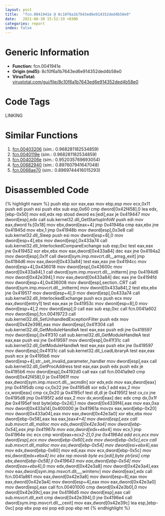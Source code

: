 ```yaml
---
layout: post
title:  "fcn.0041941e @ 8c10f6a1b7643ed6e914352ded4b58e0"
date:   2021-08-30 15:52:19 +0300
categories: report
index: false
---
```


# Generic Information
- **Function:** fcn.0041941e
- **Origin (md5):** 8c10f6a1b7643ed6e914352ded4b58e0
- **VirusTotal:** [virustotal.com/gui/file/8c10f6a1b7643ed6e914352ded4b58e0][virustotal_ref]

# Code Tags
<span class="tag" id="LINKING">LINKING</span>


# Similar Functions

1. [fcn.00403206][similar_1_ref] (sim.: 0.968281182534859)
2. [fcn.0040119e][similar_2_ref] (sim.: 0.968281182534859)
3. [fcn.0040206e][similar_3_ref] (sim.: 0.952035769693054)
4. [fcn.00682940][similar_4_ref] (sim.: 0.897607941647048)
5. [fcn.0068ae70][similar_5_ref] (sim.: 0.8969744416015293)


# Disassembled Code

{% highlight nasm %}
push ebp
xor eax,eax
mov ebp,esp
mov ecx,0x11
push edi
push esi
push ebx
sub esp,0x60
cmp dword[0x42f458],0
lea edx,[ebp-0x50]
mov edi,edx
rep stosd dword es:[edi],eax
je 0x419447
mov dword[esp],edx
call sub.kernel32.dll_GetStartupInfoW
push edi
mov eax,dword fs:[0x18]
mov ebx,dword[eax+4]
jmp 0x41946a
cmp eax,ebx
jne 0x41945d
mov ebx,1
jmp 0x41948b
mov dword[esp],0x3e8
call sub.kernel32.dll_Sleep
push esi
mov dword[esp+8],0
mov dword[esp+4],ebx
mov dword[esp],0x433a74
call sub.kernel32.dll_InterlockedCompareExchange
sub esp,0xc
test eax,eax
jne 0x419452
xor ebx,ebx
mov eax,dword[0x433a84]
dec eax
jne 0x4194a2
mov dword[esp],0x1f
call dword[sym.imp.msvcrt.dll__amsg_exit]
jmp 0x4194d6
mov eax,dword[0x433a84]
test eax,eax
jne 0x4194cc
mov dword[esp+4],0x436018
mov dword[esp],0x43600c
mov dword[0x433a84],1
call dword[sym.imp.msvcrt.dll__initterm]
jmp 0x4194d6
mov dword[0x42e394],1
mov eax,dword[0x433a84]
dec eax
jne 0x4194fd
mov dword[esp+4],0x436008
mov dword[esp],section..CRT
call dword[sym.imp.msvcrt.dll__initterm]
mov dword[0x433a84],2
test ebx,ebx
jne 0x419517
mov dword[esp+4],0
mov dword[esp],0x433a74
call sub.kernel32.dll_InterlockedExchange
push ecx
push ecx
mov eax,dword[entry1]
test eax,eax
je 0x41953c
mov dword[esp+8],0
mov dword[esp+4],2
mov dword[esp],0
call eax
sub esp,0xc
call fcn.0041a602
mov dword[esp],fcn.00419723
call sub.kernel32.dll_SetUnhandledExceptionFilter
push edx
mov dword[0x42e398],eax
mov dword[esp],0x41f304
call sub.kernel32.dll_GetModuleHandleA
test eax,eax
push edi
jne 0x419597
mov dword[esp],0x41f310
call sub.kernel32.dll_GetModuleHandleA
test eax,eax
push esi
jne 0x419597
mov dword[esp],0x41f31c
call sub.kernel32.dll_GetModuleHandleA
test eax,eax
push ebx
jne 0x419597
mov dword[esp],0x41f31c
call sub.kernel32.dll_LoadLibraryA
test eax,eax
push ecx
je 0x4195b6
mov dword[esp+4],str._set_invalid_parameter_handler
mov dword[esp],eax
call sub.kernel32.dll_GetProcAddress
test eax,eax
push edx
push edx
je 0x4195b6
mov dword[esp],0x4192d0
call eax
call fcn.0041a9e0
cmp dword[0x42f458],0
je 0x41961f
mov eax,dword[sym.imp.msvcrt.dll__wcmdln]
xor edx,edx
mov eax,dword[eax]
jmp 0x4195db
cmp cx,0x22
jne 0x4195d8
xor edx,1
add eax,2
mov cx,word[eax]
cmp cx,0x20
ja 0x4195cf
test dl,dl
je 0x4195f2
test cx,cx
jne 0x4195d8
jmp 0x4195f2
add eax,2
mov dx,word[eax]
dec edx
cmp dx,0x1f
jbe 0x4195ef
test byte[ebp-0x24],1
mov dword[0x4339f4],eax
mov eax,0xa
mov dword[0x433a14],0x400000
je 0x41961a
movzx eax,word[ebp-0x20]
mov dword[0x433a04],eax
mov eax,dword[0x42e3a0]
xor ebx,ebx
mov dword[ebp-0x58],eax
lea eax,[eax*4+4]
mov dword[esp],eax
call sub.msvcrt.dll_malloc
mov edx,dword[0x42e3a4]
mov dword[ebp-0x54],eax
jmp 0x41967a
mov eax,dword[edx+ebx*4]
mov ecx,1
jmp 0x41964e
inc ecx
cmp word[eax+ecx*2-2],0
jne 0x41964d
add ecx,ecx
mov dword[esp],ecx
mov dword[ebp-0x60],edx
mov dword[ebp-0x5c],ecx
call sub.msvcrt.dll_malloc
mov esi,dword[ebp-0x54]
mov dword[esi+ebx*4],eax
mov edx,dword[ebp-0x60]
mov edi,eax
mov ecx,dword[ebp-0x5c]
mov esi,dword[edx+ebx*4]
inc ebx
rep movsb byte es:[edi],byte ptr[esi]
cmp ebx,dword[ebp-0x58]
jl 0x419643
mov eax,dword[ebp-0x54]
mov dword[eax+ebx*4],0
mov edx,dword[0x42e3a8]
mov dword[0x42e3a4],eax
mov eax,dword[sym.imp.msvcrt.dll___winitenv]
mov dword[eax],edx
call fcn.0041a861
mov eax,dword[0x42e3a8]
mov dword[esp+8],eax
mov eax,dword[0x42e3a4]
mov dword[esp+4],eax
mov eax,dword[0x42e3a0]
mov dword[esp],eax
call fcn.00401000
cmp dword[0x42e3b0],0
mov dword[0x42e39c],eax
jne 0x4196d5
mov dword[esp],eax
call sub.msvcrt.dll_exit
cmp dword[0x42e394],0
jne 0x4196e4
call dword[sym.imp.msvcrt.dll__cexit]
mov eax,dword[0x42e39c]
lea esp,[ebp-0xc]
pop ebx
pop esi
pop edi
pop ebp
ret
{% endhighlight %}


[similar_1_ref]: /report/fcn.00403206@f616ef24fa8f527114071d9f6d523e5d
[similar_2_ref]: /report/fcn.0040119e@799ea8d6698cf889f1eb7e76fbecd6be
[similar_3_ref]: /report/fcn.0040206e@7d26f9545f4fc50e0012f8444f1f8d77
[similar_4_ref]: /report/fcn.00682940@c92f0480e2fbc88393d2c65c08a235e0
[similar_5_ref]: /report/fcn.0068ae70@c92f0480e2fbc88393d2c65c08a235e0
[virustotal_ref]: https://www.virustotal.com/gui/file/8c10f6a1b7643ed6e914352ded4b58e0